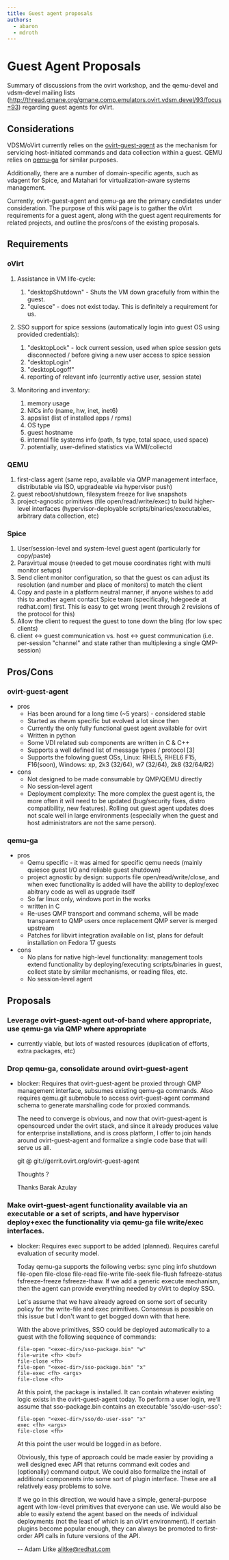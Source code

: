 ```yaml
---
title: Guest agent proposals
authors:
  - abaron
  - mdroth
---
```


<!-- TODO: Content review -->

# Guest Agent Proposals

Summary of discussions from the ovirt workshop, and the qemu-devel and vdsm-devel mailing lists (<http://thread.gmane.org/gmane.comp.emulators.ovirt.vdsm.devel/93/focus=93>)
regarding guest agents for oVirt.

## Considerations

VDSM/oVirt currently relies on the [ovirt-guest-agent](/develop/internal/guest-agent/guest-agent.html) as the mechanism for servicing host-initiated
commands and data collection within a guest. QEMU relies on [qemu-ga](https://wiki.qemu.org/Features/GuestAgent) for similar purposes.

Additionally, there are a number of domain-specific agents, such as vdagent for Spice, and Matahari for virtualization-aware systems management.

Currently, ovirt-guest-agent and qemu-ga are the primary candidates under consideration. The purpose of this wiki page is to gather the oVirt requirements for a guest agent, along with the guest agent requirements for related projects, and outline the pros/cons of the existing proposals.

## Requirements

### oVirt

1.  Assistance in VM life-cycle:
    1.  "desktopShutdown" - Shuts the VM down gracefully from within the guest.
    2.  "quiesce" - does not exist today. This is definitely a requirement for us.

2.  SSO support for spice sessions (automatically login into guest OS using provided credentials):
    1.  "desktopLock" - lock current session, used when spice session gets disconnected / before giving a new user access to spice session
    2.  "desktopLogin"
    3.  "desktopLogoff"
    4.  reporting of relevant info (currently active user, session state)

3.  Monitoring and inventory:
    1.  memory usage
    2.  NICs info (name, hw, inet, inet6)
    3.  appslist (list of installed apps / rpms)
    4.  OS type
    5.  guest hostname
    6.  internal file systems info (path, fs type, total space, used space)
    7.  potentially, user-defined statistics via WMI/collectd

### QEMU

1.  first-class agent (same repo, available via QMP management interface, distributable via ISO, upgradeable via hypervisor push)
2.  guest reboot/shutdown, filesystem freeze for live snapshots
3.  project-agnostic primitives (file open/read/write/exec) to build higher-level interfaces (hypervisor-deployable scripts/binaries/executables, arbitrary data collection, etc)

### Spice

1.  User/session-level and system-level guest agent (particularly for copy/paste)
2.  Paravirtual mouse (needed to get mouse coordinates right with multi monitor setups)
3.  Send client monitor configuration, so that the guest os can adjust its resolution (and number and place of monitors) to match the client
4.  Copy and paste in a platform neutral manner, if anyone wishes to add this to another agent contact Spice team (specifically, hdegoede at redhat.com) first. This is easy to get wrong (went through 2 revisions of the protocol for this)
5.  Allow the client to request the guest to tone down the bling (for low spec clients)
6.  client <-> guest communication vs. host <-> guest communication (i.e. per-session "channel" and state rather than multiplexing a single QMP-session)

## Pros/Cons

### ovirt-guest-agent

*   pros
    -   Has been around for a long time (~5 years) - considered stable
    -   Started as rhevm specific but evolved a lot since then
    -   Currently the only fully functional guest agent available for ovirt
    -   Written in python
    -   Some VDI related sub components are written in C & C++
    -   Supports a well defined list of message types / protocol [3]
    -   Supports the folowing guest OSs, Linux: RHEL5, RHEL6 F15, F16(soon), Windows: xp, 2k3 (32/64), w7 (32/64), 2k8 (32/64/R2)
*   cons
    -   Not designed to be made consumable by QMP/QEMU directly
    -   No session-level agent
    -   Deployment complexity: The more complex the guest agent is, the more often it will need to be updated (bug/security fixes, distro compatibility, new features). Rolling out guest agent updates does not scale well in large environments (especially when the guest and host administrators are not the same person).

### qemu-ga

*   pros
    -   Qemu specific - it was aimed for specific qemu needs (mainly quiesce guest I/O and reliable guest shutdown)
    -   project agnostic by design: supports file open/read/write/close, and when exec functionality is added will have the ability to deploy/exec abitrary code as well as upgrade itself
    -   So far linux only, windows port in the works
    -   written in C
    -   Re-uses QMP transport and command schema, will be made transparent to QMP users once replacement QMP server is merged upstream
    -   Patches for libvirt integration available on list, plans for default installation on Fedora 17 guests
*   cons
    -   No plans for native high-level functionality: management tools extend functionality by deploying/executing scripts/binaries in guest, collect state by similar mechanisms, or reading files, etc.
    -   No session-level agent

## Proposals

### Leverage ovirt-guest-agent out-of-band where appropriate, use qemu-ga via QMP where appropriate

*   currently viable, but lots of wasted resources (duplication of efforts, extra packages, etc)

### Drop qemu-ga, consolidate around ovirt-guest-agent

*   blocker: Requires that ovirt-guest-agent be proxied through QMP management interface, subsumes existing qemu-ga commands. Also requires qemu.git submobule to access ovirt-guest-agent command schema to generate marshalling code for proxied commands.

      The need to converge is obvious, and now that ovirt-guest-agent is opensourced
      under the ovirt stack, and since it already produces value for enterprise
      installations, and is cross platform, I offer to join hands around ovirt-guest-agent
      and formalize a single code base that will serve us all.

      git @ git://gerrit.ovirt.org/ovirt-guest-agent

      Thoughts ?

      Thanks
      Barak Azulay

### Make ovirt-guest-agent functionality available via an executable or a set of scripts, and have hypervisor deploy+exec the functionality via qemu-ga file write/exec interfaces.

*   blocker: Requires exec support to be added (planned). Requires careful evaluation of security model.

      Today qemu-ga supports the following verbs: sync ping info shutdown
      file-open file-close file-read file-write file-seek file-flush fsfreeze-status
      fsfreeze-freeze fsfreeze-thaw.  If we add a generic execute mechanism, then the
      agent can provide everything needed by oVirt to deploy SSO.

      Let's assume that we have already agreed on some sort of security policy for the
      write-file and exec primitives.  Consensus is possible on this issue but I
      don't want to get bogged down with that here.

      With the above primitives, SSO could be deployed automatically to a guest with
      the following sequence of commands:

      ```
      file-open "<exec-dir>/sso-package.bin" "w"
      file-write <fh> <buf>
      file-close <fh>
      file-open "<exec-dir>/sso-package.bin" "x"
      file-exec <fh> <args>
      file-close <fh>
      ```

      At this point, the package is installed.  It can contain whatever existing logic
      exists in the ovirt-guest-agent today.  To perform a user login, we'll assume
      that sso-package.bin contains an executable 'sso/do-user-sso':

      ```
      file-open "<exec-dir>/sso/do-user-sso" "x"
      exec <fh> <args>
      file-close <fh>
      ```

      At this point the user would be logged in as before.

      Obviously, this type of approach could be made easier by providing a well
      designed exec API that returns command exit codes and (optionally) command
      output.  We could also formalize the install of additional components into some
      sort of plugin interface.  These are all relatively easy problems to solve.

      If we go in this direction, we would have a simple, general-purpose agent with
      low-level primitives that everyone can use.  We would also be able to easily
      extend the agent based on the needs of individual deployments (not the least of
      which is an oVirt environment).  If certain plugins become popular enough, they
      can always be promoted to first-order API calls in future versions of the API.

      --
      Adam Litke <alitke@redhat.com>
